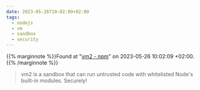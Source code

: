 ```yaml
---
date: 2023-05-26T10:02:09+02:00
tags:
  - nodejs
  - vm
  - sandbox
  - security
---
```

{{% marginnote %}}Found at "[vm2 - npm](https://web.archive.org/web/20230526100209/https://www.npmjs.com/package/vm2)" on 2023-05-26 10:02:09 +02:00.{{% /marginnote %}}

> vm2 is a sandbox that can run untrusted code with whitelisted Node's built-in modules. Securely!
